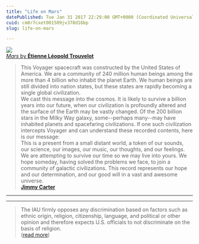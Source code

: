 ```yaml
---
title: "Life on Mars"
datePublished: Tue Jan 31 2017 22:29:00 GMT+0000 (Coordinated Universal Time)
cuid: cm8r7cxet001509jv378d16bp
slug: life-on-mars

---
```



![](https://cdn.hashnode.com/res/hashnode/image/upload/v1743070815022/5326cdda-be9e-4c8c-b502-0d0163718096.jpeg)  
[_Mars_ by **Étienne Léopold Trouvelot**](https://timeline.com/before-photographs-these-amazing-illustrations-showed-us-what-deep-space-looks-like-4056442d1109#.hgk293vdu)

> This Voyager spacecraft was constructed by the United States of America. We are a community of 240 million human beings among the more than 4 billion who inhabit the planet Earth. We human beings are still divided into nation states, but these states are rapidly becoming a single global civilization.  
> We cast this message into the cosmos. It is likely to survive a billion years into our future, when our civilization is profoundly altered and the surface of the Earth may be vastly changed. Of the 200 billion stars in the Milky Way galaxy, some--perhaps many--may have inhabited planets and spacefaring civilizations. If one such civilization intercepts Voyager and can understand these recorded contents, here is our message:  
> This is a present from a small distant world, a token of our sounds, our science, our images, our music, our thoughts, and our feelings. We are attempting to survive our time so we may live into yours. We hope someday, having solved the problems we face, to join a community of galactic civilizations. This record represents our hope and our determination, and our good will in a vast and awesome universe.  
> [**Jimmy Carter**](http://www.presidency.ucsb.edu/ws/?pid=7890)

* * *

* * *

> The IAU firmly opposes any discrimination based on factors such as ethnic origin, religion, citizenship, language, and political or other opinion and therefore expects U.S. officials to not discriminate on the basis of religion.  
> ([read more](http://earthsky.org/human-world/international-astronomical-union-statement-on-us-muslim-ban))